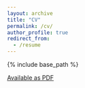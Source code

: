 ```yaml
---
layout: archive
title: "CV"
permalink: /cv/
author_profile: true
redirect_from:
  - /resume
---
```


{% include base_path %}
<!-- <script language="javascript" src="/assets/js/email_hide.js"></script> -->

<!-- [Download PDF](/files/DominicW_CV.pdf) -->

<object data="/files/DominicW_CV.pdf" type="application/pdf" width="100%" height="100%">
  <a href="/files/DominicW_CV.pdf">Available as PDF</a>
</object>
